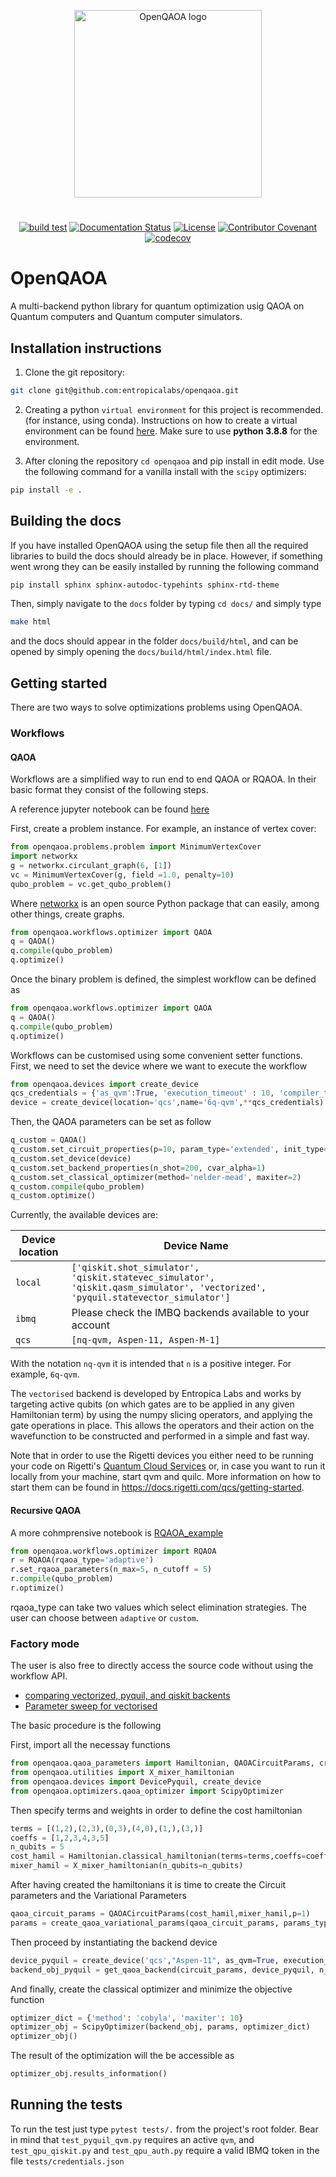  <div align="center">

  <!-- OpenQAOA logo -->
  <a href="https://github.com/entropicalabs/openqaoa"><img src=".github/images/openqaoa_logo.png?raw=true" alt="OpenQAOA logo" width="300"/></a>

#

  [![build test](https://github.com/entropicalabs/openqaoa/actions/workflows/test.yml/badge.svg)](https://github.com/entropicalabs/openqaoa/actions/workflows/test.yml)<!-- Tests (GitHub actions) -->
  [![Documentation Status](https://readthedocs.com/projects/entropica-labs-openqaoa/badge/?version=latest&token=bdaaa98247ceb7e8e4bbd257d664fa3cc42ab6f4588ddabbe5afa6a3d20a1008)](https://entropica-labs-openqaoa.readthedocs-hosted.com/en/latest/?badge=latest) <!-- Readthedocs -->
   [![License](https://img.shields.io/badge/%F0%9F%AA%AA%20license-Apache%20License%202.0-lightgrey)](LICENSE.md)<!-- License -->
 [![Contributor Covenant](https://img.shields.io/badge/Contributor%20Covenant-2.1-4baaaa.svg)](CODE_OF_CONDUCT.md)<!-- Covenant Code of conduct -->
 [![codecov](https://codecov.io/gh/entropicalabs/openqaoa/branch/dev/graph/badge.svg?token=ZXD77KM5OR)](https://codecov.io/gh/entropicalabs/openqaoa) <!-- Code coverage -->
</div>

# OpenQAOA

A multi-backend python library for quantum optimization usig QAOA on Quantum computers and Quantum computer simulators.

## Installation instructions

1. Clone the git repository:

```bash
git clone git@github.com:entropicalabs/openqaoa.git
```

2. Creating a python `virtual environment` for this project is recommended. (for instance, using conda). Instructions on how to create a virtual environment can be found [here](https://conda.io/projects/conda/en/latest/user-guide/tasks/manage-environments.html#creating-an-environment-with-commands). Make sure to use **python 3.8.8** for the environment.

3. After cloning the repository `cd openqaoa` and pip install in edit mode. Use the following command for a vanilla install with the `scipy` optimizers:

```bash
pip install -e .
```

## Building the docs

If you have installed OpenQAOA using the setup file then all the required libraries to build the docs should already be in place. However, if something went wrong they can be easily installed by running the following command

```bash
pip install sphinx sphinx-autodoc-typehints sphinx-rtd-theme
```

Then, simply navigate to the `docs` folder by typing `cd docs/` and simply type

```bash
make html
```

and the docs should appear in the folder `docs/build/html`, and can be opened by simply opening the `docs/build/html/index.html` file.

## Getting started

There are two ways to solve optimizations problems using OpenQAOA.

### Workflows

#### QAOA

Workflows are a simplified way to run end to end QAOA or RQAOA. In their basic format they consist of the following steps.

A reference jupyter notebook can be found [here](examples/Workflows_example.ipynb)

First, create a problem instance. For example, an instance of vertex cover:

```python
from openqaoa.problems.problem import MinimumVertexCover
import networkx
g = networkx.circulant_graph(6, [1])
vc = MinimumVertexCover(g, field =1.0, penalty=10)
qubo_problem = vc.get_qubo_problem()
```

Where [networkx](https://networkx.org/) is an open source Python package that can easily, among other things, create graphs.

```python
from openqaoa.workflows.optimizer import QAOA  
q = QAOA()
q.compile(qubo_problem)
q.optimize()
```

Once the binary problem is defined, the simplest workflow can be defined as

```python
from openqaoa.workflows.optimizer import QAOA  
q = QAOA()
q.compile(qubo_problem)
q.optimize() 
```

Workflows can be customised using some convenient setter functions. First, we need to set the device where we want to execute the workflow

```python
from openqaoa.devices import create_device
qcs_credentials = {'as_qvm':True, 'execution_timeout' : 10, 'compiler_timeout':10}
device = create_device(location='qcs',name='6q-qvm',**qcs_credentials)
```

Then, the QAOA parameters can be set as follow

```python
q_custom = QAOA()
q_custom.set_circuit_properties(p=10, param_type='extended', init_type='ramp', mixer_hamiltonian='x')
q_custom.set_device(device)
q_custom.set_backend_properties(n_shot=200, cvar_alpha=1)
q_custom.set_classical_optimizer(method='nelder-mead', maxiter=2)
q_custom.compile(qubo_problem)
q_custom.optimize()
```

Currently, the available devices are:

| Device location  | Device Name |
| ------------- | ------------- |
| `local`  | `['qiskit.shot_simulator', 'qiskit.statevec_simulator', 'qiskit.qasm_simulator', 'vectorized', 'pyquil.statevector_simulator']`  |
| `ibmq`    | Please check the IMBQ backends available to your account |
| `qcs`     | `[nq-qvm, Aspen-11, Aspen-M-1]`

With the notation `nq-qvm` it is intended that `n` is a positive integer. For example, `6q-qvm`.

The `vectorised` backend is developed by Entropica Labs and works by targeting active qubits (on which gates are to be applied in any given Hamiltonian term) by using the numpy slicing operators, and applying the gate operations in place. This allows the operators and their action on the wavefunction to be constructed and performed in a simple and fast way.

Note that in order to use the Rigetti devices you either need to be running your code on Rigetti's [Quantum Cloud Services](https://qcs.rigetti.com/sign-in) or, in case you want to run it locally from your machine, start qvm and quilc. More information on how to start them can be found in https://docs.rigetti.com/qcs/getting-started.

#### Recursive QAOA

A more cohmprensive notebook is [RQAOA_example](examples/RQAOA_example.ipynb)

```python
from openqaoa.workflows.optimizer import RQAOA
r = RQAOA(rqaoa_type='adaptive')
r.set_rqaoa_parameters(n_max=5, n_cutoff = 5)
r.compile(qubo_problem)
r.optimize()
```

rqaoa_type can take two values which select elimination strategies. The user can choose between `adaptive` or `custom`.

### Factory mode

The user is also free to directly access the source code without using the workflow API.

* [comparing vectorized, pyquil, and qiskit backents](examples/test_backends_correctness.ipynb)
* [Parameter sweep for vectorised](examples/openqaoa_example_vectorised.ipynb)

The basic procedure is the following

First, import all the necessay functions

```python
from openqaoa.qaoa_parameters import Hamiltonian, QAOACircuitParams, create_qaoa_variational_params
from openqaoa.utilities import X_mixer_hamiltonian
from openqaoa.devices import DevicePyquil, create_device
from openqaoa.optimizers.qaoa_optimizer import ScipyOptimizer
```

Then specify terms and weights in order to define the cost hamiltonian

```python
terms = [(1,2),(2,3),(0,3),(4,0),(1,),(3,)]
coeffs = [1,2,3,4,3,5]
n_qubits = 5
cost_hamil = Hamiltonian.classical_hamiltonian(terms=terms,coeffs=coeffs,constant=0)
mixer_hamil = X_mixer_hamiltonian(n_qubits=n_qubits)
```

After having created the hamiltonians it is time to create the Circuit parameters and the Variational Parameters

```python
qaoa_circuit_params = QAOACircuitParams(cost_hamil,mixer_hamil,p=1)
params = create_qaoa_variational_params(qaoa_circuit_params, params_type='fourier',init_type='rand',q=1)
```

Then proceed by instantiating the backend device

```python
device_pyquil = create_device('qcs',"Aspen-11", as_qvm=True, execution_timeout = 10, compiler_timeout=10)
backend_obj_pyquil = get_qaoa_backend(circuit_params, device_pyquil, n_shots=1000)
```

And finally, create the classical optimizer and minimize the objective function

```python
optimizer_dict = {'method': 'cobyla', 'maxiter': 10}
optimizer_obj = ScipyOptimizer(backend_obj, params, optimizer_dict)
optimizer_obj()
```

The result of the optimization will the be accessible as

```python
optimizer_obj.results_information()
```

## Running the tests

To run the test just type `pytest tests/.` from the project's root folder. Bear in mind that `test_pyquil_qvm.py` requires an active `qvm`, and `test_qpu_qiskit.py` and `test_qpu_auth.py` require a valid IBMQ token in the file `tests/credentials.json`
